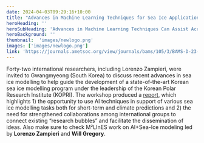 ```yaml
---
date: 2024-04-03T09:29:16+10:00
title: "Advances in Machine Learning Techniques for Sea Ice Applications"
heroHeading: ''
heroSubHeading: 'Advances in Machine Learning Techniques Can Assist Across a Variety of Stages in Sea Ice Applications'
heroBackground: ''
thumbnail:  'images/newlogo.png'
images: ['images/newlogo.png']
link: 'https://journals.ametsoc.org/view/journals/bams/105/3/BAMS-D-23-0332.1.xml'
---
```


Forty-two international researchers, including Lorenzo Zampieri, were invited to Gwangmyeong (South Korea) to discuss recent advances in sea ice modelling to help guide the development of a state-of-the-art Korean sea ice modelling program under the leadership of the Korean Polar Research Institute (KOPRI). The workshop produced a [report](https://journals.ametsoc.org/view/journals/bams/105/3/BAMS-D-23-0332.1.xml), which highlights 1) the opportunity to use AI techniques in support of various sea ice modelling tasks both for short-term and climate predictions and 2) the need for strengthened collaborations among international groups to connect existing “research bubbles” and facilitate the dissemination of ideas. Also make sure to check M²LInES work on AI+Sea-Ice modeling led by **Lorenzo Zampieri** and **Will Gregory**.
